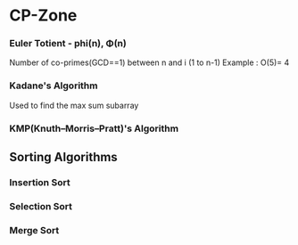 # CP-Zone

### Euler Totient - phi(n), Φ(n)
  Number of co-primes(GCD==1) between n and i (1 to n-1)
  Example : O(5)= 4
### Kadane's Algorithm
Used to find the max sum subarray

### KMP(Knuth–Morris–Pratt)'s  Algorithm


## Sorting Algorithms

### Insertion Sort

### Selection Sort

### Merge Sort
